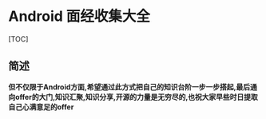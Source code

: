 # Android 面经收集大全

[TOC]

## 简述

**但不仅限于Android方面,希望通过此方式把自己的知识台阶一步一步搭起,最后通向offer的大门,知识汇聚,知识分享,开源的力量是无穷尽的,也祝大家早些时日提取自己心满意足的offer**



